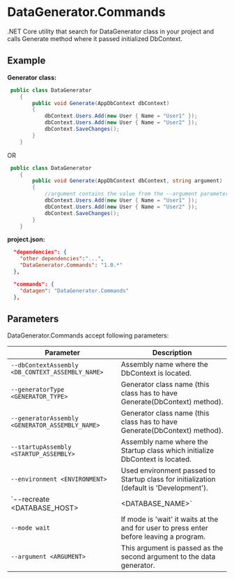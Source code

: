 # DataGenerator.Commands

.NET Core utility that search for DataGenerator class in your project and calls Generate method where it passed initialized DbContext.

## Example

__Generator class:__
```csharp
 public class DataGenerator
    {
        public void Generate(AppDbContext dbContext)
        {
            dbContext.Users.Add(new User { Name = "User1" });
            dbContext.Users.Add(new User { Name = "User2" });
            dbContext.SaveChanges();
        }
    }
```    
OR

```csharp
 public class DataGenerator
    {
        public void Generate(AppDbContext dbContext, string argument)
        {
			//argument contains the value from the --argument parameter
            dbContext.Users.Add(new User { Name = "User1" });
            dbContext.Users.Add(new User { Name = "User2" });
            dbContext.SaveChanges();
        }
    }
```    

__project.json:__
```json
  "dependencies": {
    "other dependencies":"...",
    "DataGenerator.Commands": "1.0.*"
  },

  "commands": {
    "datagen": "DataGenerator.Commands"
  },
```

## Parameters
DataGenerator.Commands accept following parameters:

|Parameter              |Description            |
|---------              |-----------            |
|`--dbContextAssembly <DB_CONTEXT_ASSEMBLY_NAME>`       | Assembly name where the DbContext is located. |
|`--generatorType <GENERATOR_TYPE>`                     | Generator class name (this class has to have Generate(DbContext) method). |
|`--generatorAssembly <GENERATOR_ASSEMBLY_NAME>`        | Generator class name (this class has to have Generate(DbContext) method). |
|`--startupAssembly <STARTUP_ASSEMBLY>`                 | Assembly name where the Startup class which initialize DbContext is located. |
|`--environment <ENVIRONMENT>`                          | Used environment passed to Startup class for initialization (default is 'Development'). |
|`--recreate <DATABASE_HOST>|<DATABASE_NAME>`           | Drops and creates database you want to generate data to. The parameters are has to match connection string parameters. Except the '.' in connection string is replaced by machine name in that comparision. |
|`--mode wait`                                          | If mode is 'wait' it waits at the and for user to press enter before leaving a program. |
|`--argument <ARGUMENT>`								| This argument is passed as the second argument to the data generator. |
